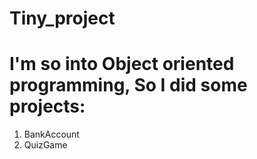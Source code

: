 # Tiny_project

# I'm so into Object oriented programming, So I did some projects:

1. BankAccount
2. QuizGame
